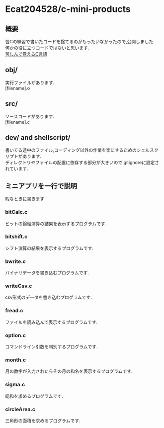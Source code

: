 # Ecat204528/c-mini-products
## 概要
苦Cの練習で書いたコードを捨てるのがもったいなかったので,公開しました.  
何かの役に立つコードではないと思います.  
[苦しんで覚えるC言語](http://9cguide.appspot.com)

## obj/  
実行ファイルがあります.  
[filename].o
## src/
ソースコードがあります.  
[filename].c
## dev/ and shellscript/
書いてる途中のファイル,コーディング以外の作業を楽にするためのシェルスクリプトがあります.  
ディレクトリやファイルの配置に依存する部分が大きいので.gitignoreに設定されています.

## ミニアプリを一行で説明
暇なときに書きます
### bitCalc.c
ビットの論理演算の結果を表示するプログラムです.
### bitshift.c
シフト演算の結果を表示するプログラムです.
### bwrite.c
バイナリデータを書き込むプログラムです.
### writeCsv.c
csv形式のデータを書き込むプログラムです.
### fread.c
ファイルを読み込んで表示するプログラムです.
### option.c
コマンドライン引数を判別するプログラムです.
### month.c
月の数字が入力されたらその月の和名を表示するプログラムです.
### sigma.c
総和を求めるプログラムです.
### circleArea.c
三角形の面積を求めるプログラムです.
